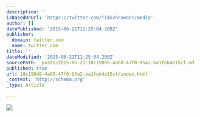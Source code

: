 ```yaml
---
description: ''
isBasedOnUrl: 'https://twitter.com/TimSchraeder/media'
author: []
datePublished: '2015-06-21T11:25:04.208Z'
publisher:
  domain: twitter.com
  name: twitter.com
title: ''
dateModified: '2015-06-21T11:25:04.208Z'
sourcePath: _posts/2015-06-21-18c150d8-4a60-47f0-95a2-ba1feb4e15cf.md
published: true
url: 18c150d8-4a60-47f0-95a2-ba1feb4e15cf/index.html
_context: 'http://schema.org'
_type: Article

---
```

![](https://pbs.twimg.com/media/BmvrmvACYAAWeVF.jpg)